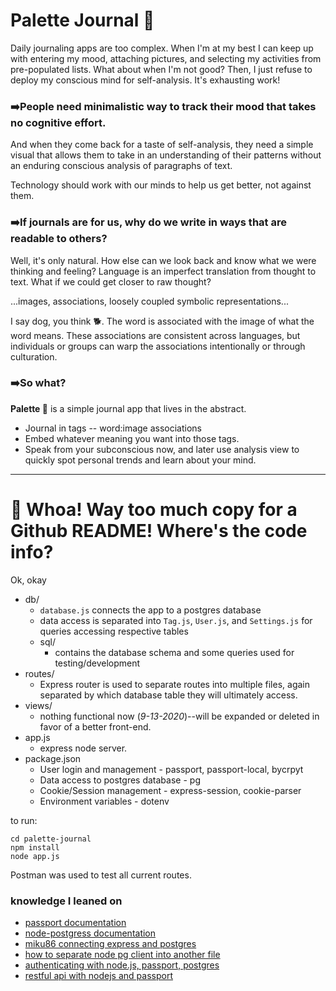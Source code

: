 # Palette Journal 🎨

Daily journaling apps are too complex. 
When I'm at my best I can keep up with entering my mood, attaching pictures, and selecting my activities from pre-populated lists.
What about when I'm not good? Then, I just refuse to deploy my conscious mind for self-analysis. It's exhausting work!

### ➡️People need minimalistic way to track their mood that takes no cognitive effort.
And when they come back for a taste of self-analysis, they need a simple visual that allows them to take in an understanding of their patterns without an enduring conscious analysis of paragraphs of text. 

Technology should work with our minds to help us get better, not against them.

### ➡️If journals are for us, why do we write in ways that are readable to others?
Well, it's only natural. How else can we look back and know what we were thinking and feeling? 
Language is an imperfect translation from thought to text. What if we could get closer to raw thought? 

...images, associations, loosely coupled symbolic representations...

I say dog, you think 🐕. The word is associated with the image of what the word means. These associations are consistent across languages, but individuals or groups can warp the associations intentionally or through culturation. 

### ➡️So what?
**Palette 🎨** is a simple journal app that lives in the abstract. 
* Journal in tags -- word:image associations
* Embed whatever meaning you want into those tags. 
* Speak from your subconscious now, and later use analysis view to quickly spot personal trends and learn about your mind.

---

# 🛑 Whoa! Way too much copy for a Github README! Where's the code info?

Ok, okay

* db/
    * `database.js` connects the app to a postgres database
    * data access is separated into `Tag.js`, `User.js`, and `Settings.js` for queries accessing respective tables
    * sql/
        * contains the database schema and some queries used for testing/development
* routes/ 
    * Express router is used to separate routes into multiple files, again separated by which database table they will ultimately access.
* views/ 
    * nothing functional now (*9-13-2020*)--will be expanded or deleted in favor of a better front-end. 
* app.js 
    * express node server. 
* package.json
    * User login and management - passport, passport-local, bycrpyt
    * Data access to postgres database - pg 
    * Cookie/Session management - express-session, cookie-parser
    * Environment variables - dotenv

to run: 
```
cd palette-journal
npm install
node app.js
```

Postman was used to test all current routes.

### knowledge I leaned on
* [passport documentation](http://www.passportjs.org/docs/authenticate/)
* [node-postgress documentation](https://node-postgres.com/features/queries)
* [miku86 connecting express and postgres](https://dev.to/miku86/nodejs-postgresql-how-to-connect-our-database-to-our-simple-express-server-without-an-orm-10o0)
* [how to separate node pg client into another file](https://stackoverflow.com/questions/58420985/how-do-i-separate-node-pg-client-into-another-file)
* [authenticating with node.js, passport, postgres](https://medium.com/@timtamimi/getting-started-with-authentication-in-node-js-with-passport-and-postgresql-2219664b568c)
* [restful api with nodejs and passport](https://blog.logrocket.com/setting-up-a-restful-api-with-node-js-and-postgresql-d96d6fc892d8/)